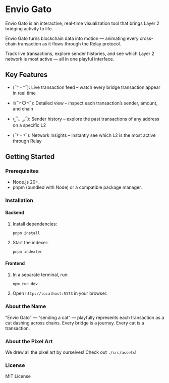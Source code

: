 

# Envio Gato
Envio Gato is an interactive, real-time visualization tool that brings Layer 2 bridging activity to life.

Envio Gato turns blockchain data into motion — animating every cross-chain transaction as it flows through the Relay protocol.

Track live transactions, explore sender histories, and see which Layer 2 network is most active — all in one playful interface.

## Key Features

- (˶ᵔ ᵕ ᵔ˶): Live transaction feed – watch every bridge transaction appear in real time

- ꉂ(˵˃ ᗜ ˂˵): Detailed view – inspect each transaction’s sender, amount, and chain

- 𐔌՞꜆.  ̫.꜀՞𐦯: Sender history – explore the past transactions of any address on a specific L2

- (˶˃ ᵕ ˂˶): Network insights – instantly see which L2 is the most active through Relay

## Getting Started

### Prerequisites

- Node.js 20+.
- pnpm (bundled with Node) or a compatible package manager.

### Installation

#### Backend

1. Install dependencies:
   ```bash
   pnpm install
   ```
2. Start the indexer:
   ```bash
   pnpm indexter
   ```
#### Frontend

1. In a separate terminal, run:
   ```bash
   npm run dev
   ```
2. Open `http://localhost:5173` in your browser.

### About the Name

“Envio Gato” — “sending a cat” — playfully represents each transaction as a cat dashing across chains.
Every bridge is a journey. Every cat is a transaction.

### About the Pixel Art
We drew all the pixel art by ourselves! Check out `./src/assets`!

### License
MIT License